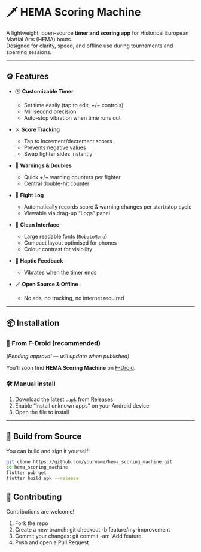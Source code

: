 # 🗡️ HEMA Scoring Machine

A lightweight, open-source **timer and scoring app** for Historical European Martial Arts (HEMA) bouts.  
Designed for clarity, speed, and offline use during tournaments and sparring sessions.

---

## ⚙️ Features

- 🕐 **Customizable Timer**
  - Set time easily (tap to edit, +/− controls)
  - Millisecond precision
  - Auto-stop vibration when time runs out

- ⚔️ **Score Tracking**
  - Tap to increment/decrement scores
  - Prevents negative values
  - Swap fighter sides instantly

- 🚨 **Warnings & Doubles**
  - Quick +/− warning counters per fighter
  - Central double-hit counter

- 🧾 **Fight Log**
  - Automatically records score & warning changes per start/stop cycle
  - Viewable via drag-up “Logs” panel

- 🎨 **Clean Interface**
  - Large readable fonts (`RobotoMono`)
  - Compact layout optimised for phones
  - Colour contrast for visibility

- 📳 **Haptic Feedback**
  - Vibrates when the timer ends

- 🪄 **Open Source & Offline**
  - No ads, no tracking, no internet required

---

## 📦 Installation

### 🧭 From F-Droid (recommended)
*(Pending approval — will update when published)*

You’ll soon find **HEMA Scoring Machine** on [F-Droid](https://f-droid.org/).

### 🛠️ Manual Install
1. Download the latest `.apk` from [Releases](https://github.com/kstepanovdev/hema_scoring_machine/releases)
2. Enable “Install unknown apps” on your Android device
3. Open the file to install

---

## 🧰 Build from Source

You can build and sign it yourself:

```bash
git clone https://github.com/yourname/hema_scoring_machine.git
cd hema_scoring_machine
flutter pub get
flutter build apk --release
```

## 🤝 Contributing
Contributions are welcome!
  1. Fork the repo
  2. Create a new branch: git checkout -b feature/my-improvement
  3. Commit your changes: git commit -am 'Add feature'
  4. Push and open a Pull Request
